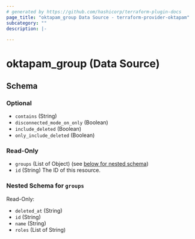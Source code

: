 ```yaml
---
# generated by https://github.com/hashicorp/terraform-plugin-docs
page_title: "oktapam_group Data Source - terraform-provider-oktapam"
subcategory: ""
description: |-
  
---
```


# oktapam_group (Data Source)





<!-- schema generated by tfplugindocs -->
## Schema

### Optional

- `contains` (String)
- `disconnected_mode_on_only` (Boolean)
- `include_deleted` (Boolean)
- `only_include_deleted` (Boolean)

### Read-Only

- `groups` (List of Object) (see [below for nested schema](#nestedatt--groups))
- `id` (String) The ID of this resource.

<a id="nestedatt--groups"></a>
### Nested Schema for `groups`

Read-Only:

- `deleted_at` (String)
- `id` (String)
- `name` (String)
- `roles` (List of String)


